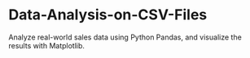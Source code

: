 # Data-Analysis-on-CSV-Files
Analyze real-world sales data using Python Pandas, and visualize the results with Matplotlib.
